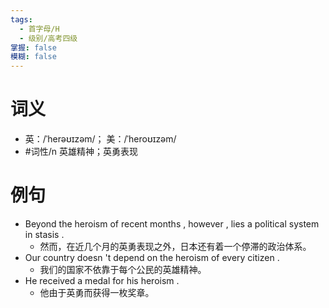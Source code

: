 ```yaml
---
tags:
  - 首字母/H
  - 级别/高考四级
掌握: false
模糊: false
---
```

# 词义
- 英：/ˈherəʊɪzəm/； 美：/ˈheroʊɪzəm/
- #词性/n  英雄精神；英勇表现
# 例句
- Beyond the heroism of recent months , however , lies a political system in stasis .
	- 然而，在近几个月的英勇表现之外，日本还有着一个停滞的政治体系。
- Our country doesn 't depend on the heroism of every citizen .
	- 我们的国家不依靠于每个公民的英雄精神。
- He received a medal for his heroism .
	- 他由于英勇而获得一枚奖章。

